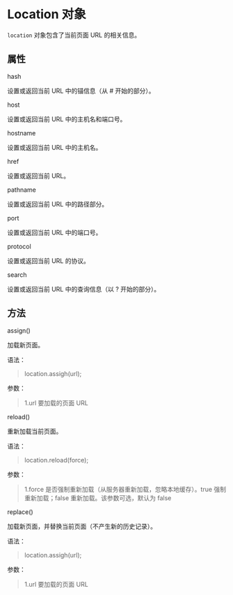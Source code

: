 Location 对象
===========

`location` 对象包含了当前页面 URL 的相关信息。

属性
---

hash

设置或返回当前 URL 中的锚信息（从 # 开始的部分）。

host

设置或返回当前 URL 中的主机名和端口号。

hostname

设置或返回当前 URL 中的主机名。

href

设置或返回当前 URL。

pathname

设置或返回当前 URL 中的路径部分。

port

设置或返回当前 URL 中的端口号。

protocol

设置或返回当前 URL 的协议。

search

设置或返回当前 URL 中的查询信息（以 ? 开始的部分）。

方法
---

assign()

加载新页面。

语法：
>location.assigh(url);

参数：
>1.url 要加载的页面 URL

reload()

重新加载当前页面。

语法：
>location.reload(force);

参数：
>1.force 是否强制重新加载（从服务器重新加载，忽略本地缓存）。true 强制重新加载；false 重新加载。该参数可选，默认为 false

replace()

加载新页面，并替换当前页面（不产生新的历史记录）。

语法：
>location.assigh(url);

参数：
>1.url 要加载的页面 URL